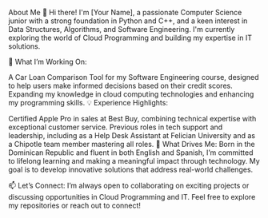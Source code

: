 About Me 👋
Hi there! I'm [Your Name], a passionate Computer Science junior with a strong foundation in Python and C++, and a keen interest in Data Structures, Algorithms, and Software Engineering. I'm currently exploring the world of Cloud Programming and building my expertise in IT solutions.

🌟 What I’m Working On:

A Car Loan Comparison Tool for my Software Engineering course, designed to help users make informed decisions based on their credit scores.
Expanding my knowledge in cloud computing technologies and enhancing my programming skills.
💡 Experience Highlights:

Certified Apple Pro in sales at Best Buy, combining technical expertise with exceptional customer service.
Previous roles in tech support and leadership, including as a Help Desk Assistant at Felician University and as a Chipotle team member mastering all roles.
🌱 What Drives Me:
Born in the Dominican Republic and fluent in both English and Spanish, I’m committed to lifelong learning and making a meaningful impact through technology. My goal is to develop innovative solutions that address real-world challenges.

📫 Let’s Connect:
I’m always open to collaborating on exciting projects or discussing opportunities in Cloud Programming and IT. Feel free to explore my repositories or reach out to connect!

